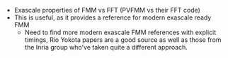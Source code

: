 - Exascale properties of FMM vs FFT (PVFMM vs their FFT code)
- This is useful, as it provides a reference for modern exascale ready FMM
    - Need to find more modern exascale FMM references with explicit timings, Rio Yokota papers are a good source as well as those from the Inria group who've taken quite a different approach.
